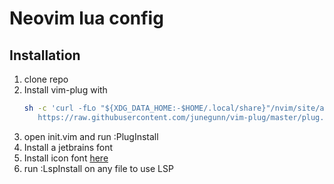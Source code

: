 # Neovim lua config

## Installation
1. clone repo
2. Install vim-plug with 
    ```sh
    sh -c 'curl -fLo "${XDG_DATA_HOME:-$HOME/.local/share}"/nvim/site/autoload/plug.vim --create-dirs \
       https://raw.githubusercontent.com/junegunn/vim-plug/master/plug.vim'

    ```
3. open init.vim and run :PlugInstall
4. Install a jetbrains font
5. Install icon font [here](https://github.com/microsoft/vscode-codicons/raw/main/dist/codicon.ttf)
6. run :LspInstall on any file to use LSP
    
